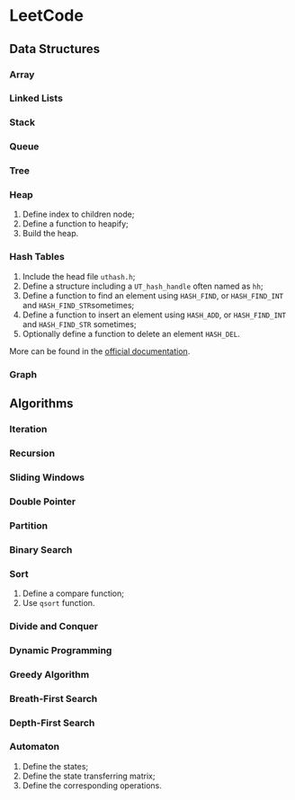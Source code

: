 # LeetCode

## Data Structures

### Array

### Linked Lists

### Stack

### Queue

### Tree

### Heap

1. Define index to children node;
2. Define a function to heapify;
3. Build the heap.

### Hash Tables

1. Include the head file `uthash.h`;
2. Define a structure including a `UT_hash_handle` often named as `hh`;
3. Define a function to find an element using `HASH_FIND`, or `HASH_FIND_INT` and `HASH_FIND_STR`sometimes;
4. Define a function to insert an element using `HASH_ADD`, or `HASH_FIND_INT` and `HASH_FIND_STR` sometimes;
5. Optionally define a function to delete an element `HASH_DEL`.

More can be found in the  [official documentation](https://troydhanson.github.io/uthash/).

### Graph

## Algorithms

### Iteration

### Recursion

### Sliding Windows

### Double Pointer

### Partition

### Binary Search

### Sort

1. Define a compare function;
2. Use `qsort` function.

### Divide and Conquer

### Dynamic Programming

### Greedy Algorithm

### Breath-First Search

### Depth-First Search

### Automaton

1. Define the states;
2. Define the state transferring matrix;
3. Define the corresponding operations.
